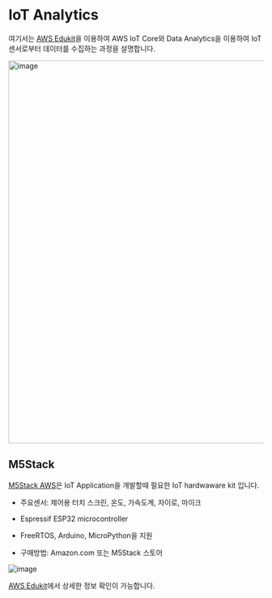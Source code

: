 # IoT Analytics


여기서는 [AWS Edukit](https://github.com/kyopark2014/IoT-Core-Contents/blob/main/m5stack.md)을 이용하여 AWS IoT Core와 Data Analytics을 이용하여 IoT 센서로부터 데이터를 수집하는 과정을 설명합니다.

<img width="755" alt="image" src="https://user-images.githubusercontent.com/52392004/169610431-2dc798ac-12a5-43a4-b9a0-c1ead141a745.png">


## M5Stack

[M5Stack AWS](https://aws.amazon.com/ko/about-aws/whats-new/2020/12/introducing-aws-iot-edukit/)은 IoT Application을 개발할때 필요한 IoT hardwaware kit 입니다. 

- 주요센서: 제어용 터치 스크린, 온도, 가속도계, 자이로, 마이크

- Espressif ESP32 microcontroller 

- FreeRTOS, Arduino, MicroPython을 지원

- 구매방법: Amazon.com 또는 M5Stack 스토어

![image](https://user-images.githubusercontent.com/52392004/169609881-0e615bab-c47d-4a30-852f-ec6d21028545.png)

[AWS Edukit](https://github.com/kyopark2014/IoT-Core-Contents/blob/main/m5stack.md)에서 상세한 정보 확인이 가능합니다. 

